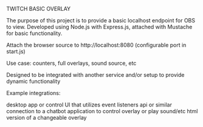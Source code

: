 TWITCH BASIC OVERLAY


The purpose of this project is to provide a basic localhost endpoint for OBS to view.
Developed using Node.js with Express.js, attached with Mustache for basic functionality.

Attach the browser source to http://localhost:8080 (configurable port in start.js)

Use case: counters, full overlays, sound source, etc

Designed to be integrated with another service and/or setup to provide dynamic functionality

Example integrations:

desktop app or control UI that utilizes event listeners
api or similar connection to a chatbot application to control overlay or play sound/etc
html version of a changeable overlay 
